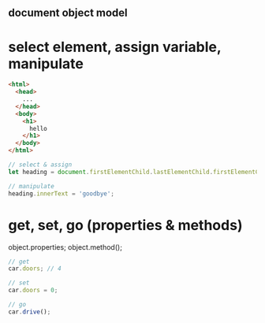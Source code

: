 ## document object model

# select element, assign variable, manipulate

```html
<html>
  <head>
    ...
  </head>
  <body>
    <h1>
      hello
    </h1>
  </body>
</html>
```

```js
// select & assign
let heading = document.firstElementChild.lastElementChild.firstElementChild;

// manipulate
heading.innerText = 'goodbye';
```

# get, set, go (properties & methods)

object.properties;
object.method();

```js
// get
car.doors; // 4

// set
car.doors = 0;

// go
car.drive();
```

